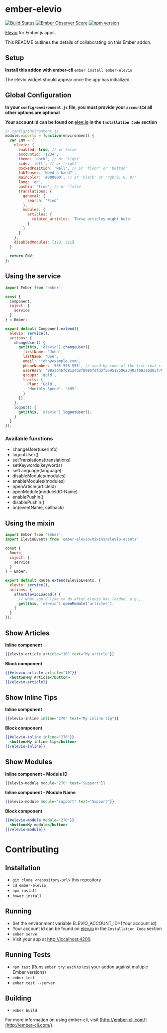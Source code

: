# ember-elevio

[![Build Status](https://travis-ci.org/seawatts/ember-elevio.svg?branch=master)](https://travis-ci.org/seawatts/ember-elevio)
[![Ember Observer Score](https://emberobserver.com/badges/ember-elevio.svg)](https://emberobserver.com/addons/ember-elevio)
[![npm version](https://badge.fury.io/js/ember-elevio.svg)](https://badge.fury.io/js/ember-elevio)

[Elevio](http://elev.io) for Ember.js apps. 

This README outlines the details of collaborating on this Ember addon.


## Setup

**Install this addon with ember-cli** `ember install ember-elevio`

The elevio widget should appear once the app has initialized.

## Global Configuration

**In your `config/environment.js` file, you must provide your `accountId` all other options are optional**

**Your account id can be found on [elev.io](https://app.elev.io/installation) in the `Installation Code` section**

```js
// config/environment.js
module.exports = function(environment) {
  var ENV = {
    elevio: {
      enabled: true, // or false
      accountId: '1234',
      theme: 'dark', // or 'light'
      side: 'left', // or 'right'
      dockedPosition: 'wall', // or 'floor' or 'button'
      tabTeaser: 'Need a hand?',
      mainColor: '#000000', // or 'black' or 'rgb(0, 0, 0)'
      lang: 'en',
      pushin: 'true', // or 'false
      translations: {
        general: {
          search: 'Find'
        },
        modules: {
          articles: {
            related_articles: 'These articles might help'
          }
        }
      }
    },
    disabledModules: [123, 321]
  }
  
  return ENV;
};
```

## Using the service
```js
import Ember from 'ember';

const {
  Component,
  inject: {
    service
  }
} = Ember;

export default Component.extend({
  elevio: service(),
  actions: {
    changeUser() {
      get(this, 'elevio').changeUser({
        firstName: 'John',
        lastName: 'Doe',
        email: 'john@example.com',
        phoneNumber: '555-555-555', // used by some of the live chat clients
        userHash: '98aad46fd8124d2f8096fdfd2f56951850623403f683a6d85f795f96d3439b7d',
        groups: 'gold',
        traits: {
          Plan: 'Gold',
          'Monthly Spend': '$99'
        }
      });
    },
    logout() {
      get(this, 'elevio').logoutUser();
    }
  }
});
```

### Available functions
* changeUser(userInfo)
* logoutUser()
* setTranslations(translations)
* setKeywords(keywords)
* setLanguage(language)
* disableModules(modules)
* enableModules(modules)
* openArticle(articleId)
* openModule(moduleIdOrName)
* enablePushin()
* disablePushin()
* on(eventName, callback)
 
## Using the mixin

```js
import Ember from 'ember';
import ElevioEvents from 'ember-elevio/mixins/elevio-events'

const {
  Route,
  inject: {
    service
  }
} = Ember;

export default Route.extend(ElevioEvents, {
  elevio: service(),
  actions: {
    afterElevioLoaded() {
      // what you'd like to do after elevio has loaded, e.g.,
      get(this, 'elevio').openModule('articles');
    }
  }
});
```

## Show Articles
**Inline component**
```hbs
{{elevio-article article="10" text="My article"}}
```

**Block component** 
```hbs
{{#elevio-article article="10"}}
  <button>My Article</button>
{{/elevio-article}}
```

## Show Inline Tips 

**Inline component**
```hbs
{{elevio-inline inline="270" text="My inline tip"}}
```

**Block component** 
```hbs
{{#elevio-inline inline="270"}}
  <button>My inline tip</button>
{{/elevio-inline}}
```

## Show Modules
**Inline component - Module ID**
```hbs
{{elevio-module module="270" text="Support"}}
```

**Inline component - Module Name**
```hbs
{{elevio-module module="support" text="Support"}}
```

**Block component**
```hbs
{{#elevio-module module="270"}}
  <button>My module</button>
{{/elevio-module}}
```

# Contributing 

## Installation

* `git clone <repository-url>` this repository
* `cd ember-elevio`
* `npm install`
* `bower install`
 
## Running
* Set the environment variable ELEVIO_ACCOUNT_ID={Your account id}
* Your account id can be found on [elev.io](https://app.elev.io/installation) in the `Installation Code` section
* `ember serve`
* Visit your app at [http://localhost:4200](http://localhost:4200).

## Running Tests

* `npm test` (Runs `ember try:each` to test your addon against multiple Ember versions)
* `ember test`
* `ember test --server`

## Building

* `ember build`

For more information on using ember-cli, visit [http://ember-cli.com/](http://ember-cli.com/).
